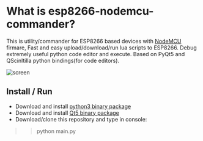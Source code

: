# What is esp8266-nodemcu-commander?
This is utility/commander for ESP8266 based devices with [NodeMCU](http://nodemcu.com) firmare,
Fast and easy upload/download/run lua scripts to ESP8266. Debug extremely useful python code editor and execute.
Based on PyQt5 and QScinltilla python bindings(for code editors).

![screen](http://hobby-research.at.ua/esp8266/commander/26-12-2015_10-52-16.png)


## Install / Run

* Download and install [python3 binary package](https://www.python.org/)
* Download and install [Qt5 binary package](https://riverbankcomputing.com/software/pyqt/download5)
* Download/clone this repository and type in console:

>> python main.py

